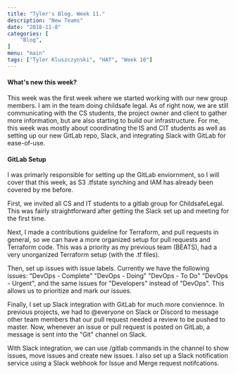 ```yaml
--- 
title: "Tyler's Blog. Week 11." 
description: "New Teams" 
date: "2018-11-8" 
categories: [ 
    "Blog",
] 
menu: "main" 
tags: ["Tyler Kluszczynski", "HAT", "Week 10"]
---
```


#### What's new this week?

This week was the first week where we started working with our new group members. I am in the team doing childsafe legal. As of right now, we are still communicating with the CS students, the project owner and client to gather more information, but are also starting to build our infrastructure. For me, this week was mostly about coordinating the IS and CIT students as well as setting up our new GitLab repo, Slack, and integrating Slack with GitLab for ease-of-use.

#### GitLab Setup
I was primarly responsible for setting up the GitLab enviornment, so I will cover that this week, as S3 .tfstate synching and IAM has already been covered by me before. 

First, we invited all CS and IT students to a gitlab group for ChildsafeLegal. This was fairly straightforward after getting the Slack set up and meeting for the first time. 

Next, I made a contributions guideline for Terraform, and pull requests in general, so we can have a more organized setup for pull requests and Terraform code. This was a priority as my previous team (BEATS), had a very unorganized Terraform setup (with the .tf files). 

Then, set up issues with issue labels. Currently we have the following issues: "DevOps - Complete" "DevOps - Doing" "DevOps - To Do" "DevOps - Urgent", and the same issues for "Developers" instead of "DevOps". This allows us to prioritize and mark our issues.

Finally, I set up Slack integration with GitLab for much more conviennce. In previous projects, we had to @everyone on Slack or Discord to message other team members that our pull request needed a review to be pushed to master. Now, whenever an issue or pull request is posted on GitLab, a message is sent into the "Git" channel on Slack. 

With Slack integration, we can use /gitlab commands in the channel to show issues, move issues and create new issues. I also set up a Slack notification service using a Slack webhook for Issue and Merge request notifcations.
